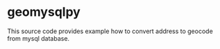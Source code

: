 # geomysqlpy
This source code provides example how to convert address to geocode from mysql database.
